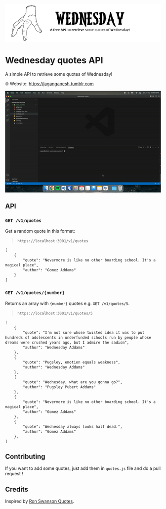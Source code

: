 ![](wednesday-quotes_header.png)

# Wednesday quotes API

A simple API to retrieve some quotes of Wednesday!

:globe_with_meridians: Website: https://jaganganesh.tumblr.com

![Wednesday quotes API](ezgif-5-8c1ed61b34.gif)

## API

### `GET /v1/quotes`

Get a random quote in this format:

> `https://localhost:3001/v1/quotes`

    [
    	{
    		"quote": "Nevermore is like no other boarding school. It's a magical place",
    		"author": "Gomez Addams"
    	}
    ]

### `GET /v1/quotes/{number}`

Returns an array with `{number}` quotes e.g. `GET /v1/quotes/5`.

> `https://localhost:3001/v1/quotes/5`

    [
    	{
    		"quote": "I'm not sure whose twisted idea it was to put hundreds of adolescents in underfunded schools run by people whose dreams were crushed years ago, but I admire the sadism",
    		"author": "Wednesday Addams"
    	},
    	{
    		"quote": "Pugsley, emotion equals weakness",
    		"author": "Wednesday Addams"
    	},
    	{
    		"quote": "Wednesday, what are you gonna go?",
    		"author": "Pugsley Pubert Addams"
    	},
    	{
    		"quote": "Nevermore is like no other boarding school. It's a magical place",
    		"author": "Gomez Addams"
    	},
    	{
    		"quote": "Wednesday always looks half dead.",
    		"author": "Gomez Addams"
    	},
    ]

## Contributing

If you want to add some quotes, just add them in `quotes.js` file and do a pull request !

## Credits

Inspired by [Ron Swanson Quotes](https://github.com/jamesseanwright/ron-swanson-quotes).
